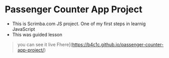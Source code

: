 # Passenger Counter App Project

- This is Scrimba.com JS project. One of my first steps in learnig JavaScript
- This was guided lesson

> you can see it live Fhere](https://b4c1c.github.io/passenger-counter-app-project/)
